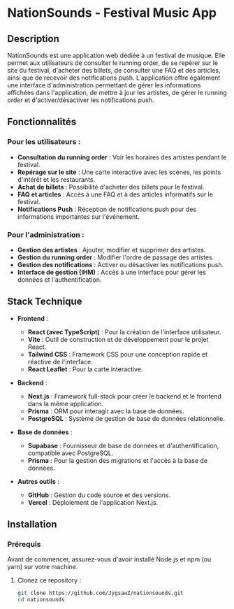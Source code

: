 # NationSounds - Festival Music App

## Description

NationSounds est une application web dédiée à un festival de musique. Elle permet aux utilisateurs de consulter le running order, de se repérer sur le site du festival, d'acheter des billets, de consulter une FAQ et des articles, ainsi que de recevoir des notifications push. L'application offre également une interface d'administration permettant de gérer les informations affichées dans l'application, de mettre à jour les artistes, de gérer le running order et d'activer/désactiver les notifications push.

## Fonctionnalités

### Pour les utilisateurs :

- **Consultation du running order** : Voir les horaires des artistes pendant le festival.
- **Repérage sur le site** : Une carte interactive avec les scènes, les points d'intérêt et les restaurants.
- **Achat de billets** : Possibilité d'acheter des billets pour le festival.
- **FAQ et articles** : Accès à une FAQ et à des articles informatifs sur le festival.
- **Notifications Push** : Réception de notifications push pour des informations importantes sur l'événement.

### Pour l'administration :

- **Gestion des artistes** : Ajouter, modifier et supprimer des artistes.
- **Gestion du running order** : Modifier l'ordre de passage des artistes.
- **Gestion des notifications** : Activer ou désactiver les notifications push.
- **Interface de gestion (IHM)** : Accès à une interface pour gérer les données et l'authentification.

## Stack Technique

- **Frontend** :
  - **React (avec TypeScript)** : Pour la création de l'interface utilisateur.
  - **Vite** : Outil de construction et de développement pour le projet React.
  - **Tailwind CSS** : Framework CSS pour une conception rapide et réactive de l'interface.
  - **React Leaflet** : Pour la carte interactive.
- **Backend** :

  - **Next.js** : Framework full-stack pour créer le backend et le frontend dans la même application.
  - **Prisma** : ORM pour interagir avec la base de données.
  - **PostgreSQL** : Système de gestion de base de données relationnelle.

- **Base de données** :

  - **Supabase** : Fournisseur de base de données et d'authentification, compatible avec PostgreSQL.
  - **Prisma** : Pour la gestion des migrations et l'accès à la base de données.

- **Autres outils** :
  - **GitHub** : Gestion du code source et des versions.
  - **Vercel** : Déploiement de l'application Next.js.

## Installation

### Prérequis

Avant de commencer, assurez-vous d'avoir installé Node.js et npm (ou yarn) sur votre machine.

1. Clonez ce repository :
   ```bash
   git clone https://github.com/JygsawZ/nationsounds.git
   cd nationsounds
   ```
